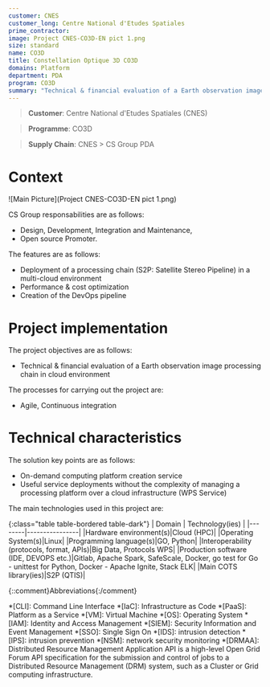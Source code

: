 ```yaml
---
customer: CNES
customer_long: Centre National d'Etudes Spatiales
prime_contractor: 
image: Project CNES-CO3D-EN pict 1.png
size: standard
name: CO3D
title: Constellation Optique 3D CO3D
domains: Platform
department: PDA
program: CO3D
summary: "Technical & financial evaluation of a Earth observation image processing chain in cloud environment"
---
```


> __Customer__\: Centre National d'Etudes Spatiales (CNES)

> __Programme__\: CO3D

> __Supply Chain__\: CNES >  CS Group PDA


# Context


![Main Picture](Project CNES-CO3D-EN pict 1.png)

CS Group responsabilities are as follows:
* Design, Development, Integration and Maintenance,
* Open source Promoter.


The features are as follows:
* Deployment of a processing chain (S2P: Satellite Stereo Pipeline) in a multi-cloud environment
* Performance & cost optimization
* Creation of the DevOps pipeline

# Project implementation

The project objectives are as follows:
* Technical & financial evaluation of a Earth observation image processing chain in cloud environment

The processes for carrying out the project are:
* Agile, Continuous integration

# Technical characteristics

The solution key points are as follows:
* On-demand computing platform creation service 
* Useful service deployments without the complexity of managing a processing platform over a cloud infrastructure (WPS Service)



The main technologies used in this project are:

{:class="table table-bordered table-dark"}
| Domain | Technology(ies) |
|--------|----------------|
|Hardware environment(s)|Cloud (HPC)|
|Operating System(s)|Linux|
|Programming language(s)|GO, Python|
|Interoperability (protocols, format, APIs)|Big Data, Protocols WPS|
|Production software (IDE, DEVOPS etc.)|Gitlab, Apache Spark, SafeScale, Docker, go test for Go - unittest for Python, Docker - Apache Ignite, Stack ELK|
|Main COTS library(ies)|S2P (QTIS)|



{::comment}Abbreviations{:/comment}

*[CLI]: Command Line Interface
*[IaC]: Infrastructure as Code
*[PaaS]: Platform as a Service
*[VM]: Virtual Machine
*[OS]: Operating System
*[IAM]: Identity and Access Management
*[SIEM]: Security Information and Event Management
*[SSO]: Single Sign On
*[IDS]: intrusion detection
*[IPS]: intrusion prevention
*[NSM]: network security monitoring
*[DRMAA]: Distributed Resource Management Application API is a high-level Open Grid Forum API specification for the submission and control of jobs to a Distributed Resource Management (DRM) system, such as a Cluster or Grid computing infrastructure.
